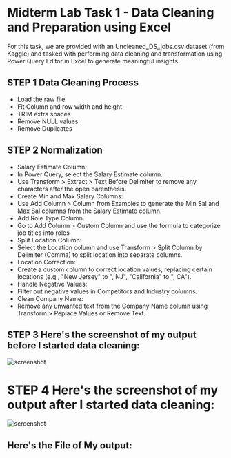 # Midterm Lab Task 1 - Data Cleaning and Preparation using Excel
For this task, we are provided with an Uncleaned_DS_jobs.csv dataset (from Kaggle) and tasked with performing data cleaning and transformation using Power Query Editor in Excel to generate meaningful insights 
## STEP 1 Data Cleaning Process
- Load the raw file
- Fit Column and row width and height
- TRIM extra spaces
- Remove NULL values
- Remove Duplicates
## STEP 2 Normalization 
- Salary Estimate Column:
- In Power Query, select the Salary Estimate column.
- Use Transform > Extract > Text Before Delimiter to remove any characters after the open parenthesis.
- Create Min and Max Salary Columns:
- Use Add Column > Column from Examples to generate the Min Sal and Max Sal columns from the Salary Estimate column.
- Add Role Type Column.
- Go to Add Column > Custom Column and use the formula to categorize job titles into roles
- Split Location Column:
- Select the Location column and use Transform > Split Column by Delimiter (Comma) to split location into separate columns.
- Location Correction:
- Create a custom column to correct location values, replacing certain locations (e.g., "New Jersey" to ", NJ", "California" to ", CA").
- Handle Negative Values:
- Filter out negative values in Competitors and Industry columns.
- Clean Company Name:
- Remove any unwanted text from the Company Name column using Transform > Replace Values or Remove Text.
## STEP 3 Here's the screenshot of my output before I started data cleaning:
![screenshot]()
# STEP 4 Here's the screenshot of my output after I started data cleaning:
![screenshot]()
## Here's the File of My output:
